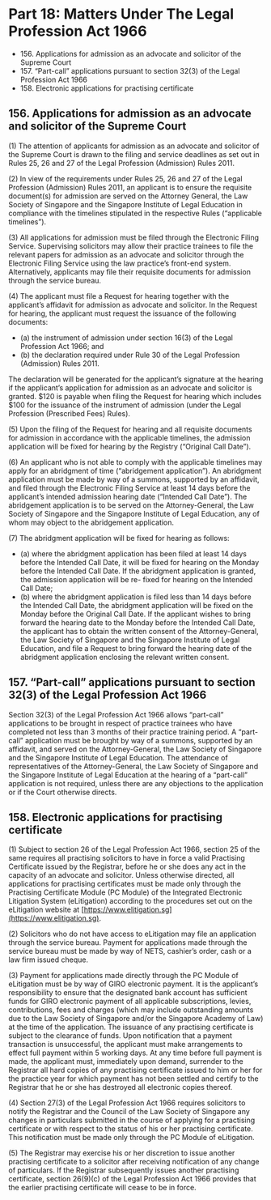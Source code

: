 # Part 18: Matters Under The Legal Profession Act 1966

<ul type="*">
	<li>156. Applications for admission as an advocate and solicitor of the Supreme Court</li>
	<li>157. “Part-call” applications pursuant to section 32(3) of the Legal Profession Act 1966</li>
	<li>158. Electronic applications for practising certificate</li>
</ul>

## 156. Applications for admission as an advocate and solicitor of the Supreme Court

(1)	The attention of applicants for admission as an advocate and solicitor of the Supreme Court is drawn to the filing and service deadlines as set out in Rules 25, 26 and 27 of the Legal Profession (Admission) Rules 2011.

(2)	In view of the requirements under Rules 25, 26 and 27 of the Legal Profession (Admission) Rules 2011, an applicant is to ensure the requisite document(s) for admission are served on the Attorney General, the Law Society of Singapore and the Singapore Institute of Legal Education in compliance with the timelines stipulated in the respective Rules (“applicable timelines”).

(3)	All applications for admission must be filed through the Electronic Filing Service. Supervising solicitors may allow their practice trainees to file the relevant papers for admission as an advocate and solicitor through the Electronic Filing Service using the law practice’s front-end system. Alternatively, applicants may file their requisite documents for admission through the service bureau.

(4)	The applicant must file a Request for hearing together with the applicant’s affidavit for admission as advocate and solicitor. In the Request for hearing, the applicant must request the issuance of the following documents:

<ul type="*">
<li>(a)	the instrument of admission under section 16(3) of the Legal Profession Act 1966; and</li>

<li>(b)	the declaration required under Rule 30 of the Legal Profession (Admission) Rules 2011.</li>
</ul>

The declaration will be generated for the applicant’s signature at the hearing if the applicant’s application for admission as an advocate and solicitor is granted. $120 is payable when filing the Request for hearing which includes $100 for the issuance of the instrument of admission (under the Legal Profession (Prescribed Fees) Rules).

(5)	Upon the filing of the Request for hearing and all requisite documents for admission in accordance with the applicable timelines, the admission application will be fixed for hearing by the Registry (“Original Call Date”).

(6)	An applicant who is not able to comply with the applicable timelines may apply for an abridgment of time (“abridgement application”). An abridgment application must be made by way of a summons, supported by an affidavit, and filed through the Electronic Filing Service at least 14 days before the applicant’s intended admission hearing date (“Intended Call Date”). The abridgement application is to be served on the Attorney-General, the Law Society of Singapore and the Singapore Institute of Legal Education, any of whom may object to the abridgement application.

(7)	The abridgment application will be fixed for hearing as follows:

<ul type="*">
<li>(a)	where the abridgment application has been filed at least 14 days before the Intended Call Date, it will be fixed for hearing on the Monday before the Intended Call Date. If the abridgment application is granted, the admission application will be re- fixed for hearing on the Intended Call Date;</li>

<li>(b)	where the abridgment application is filed less than 14 days before the Intended Call Date, the abridgment application will be fixed on the Monday before the Original Call Date. If the applicant wishes to bring forward the hearing date to the Monday before the Intended Call Date, the applicant has to obtain the written consent of the Attorney-General, the Law Society of Singapore and the Singapore Institute of Legal Education, and file a Request to bring forward the hearing date of the abridgment application enclosing the relevant written consent.</li>
</ul>

## 157. “Part-call” applications pursuant to section 32(3) of the Legal Profession Act 1966

Section 32(3) of the Legal Profession Act 1966 allows “part-call” applications to be brought in respect of practice trainees who have completed not less than 3 months of their practice training period. A “part-call” application must be brought by way of a summons, supported by an affidavit, and served on the Attorney-General, the Law Society of Singapore and the Singapore Institute of Legal Education. The attendance of representatives of the Attorney-General, the Law Society of Singapore and the Singapore Institute of Legal Education at the hearing of a “part-call” application is not required, unless there are any objections to the application or if the Court otherwise directs.

## 158. Electronic applications for practising certificate

(1)	Subject to section 26 of the Legal Profession Act 1966, section 25 of the same requires all practising solicitors to have in force a valid Practising Certificate issued by the Registrar, before he or she does any act in the capacity of an advocate and solicitor. Unless otherwise directed, all applications for practising certificates must be made only through the Practising Certificate Module (PC Module) of the Integrated Electronic Litigation System (eLitigation) according to the procedures set out on the eLitigation website at [https://www.elitigation.sg](https://www.elitigation.sg).

(2)	Solicitors who do not have access to eLitigation may file an application through the service bureau. Payment for applications made through the service bureau must be made by way of NETS, cashier’s order, cash or a law firm issued cheque.

(3)	Payment for applications made directly through the PC Module of eLitigation must be by way of GIRO electronic payment. It is the applicant’s responsibility to ensure that the designated bank account has sufficient funds for GIRO electronic payment of all applicable subscriptions, levies, contributions, fees and charges (which may include outstanding amounts due to the Law Society of Singapore and/or the Singapore Academy of Law) at the time of the application. The issuance of any practising certificate is subject to the clearance of funds. Upon notification that a payment transaction is unsuccessful, the applicant must make arrangements to effect full payment within 5 working days. At any time before full payment is made, the applicant must, immediately upon demand, surrender to the Registrar all hard copies of any practising certificate issued to him or her for the practice year for which payment has not been settled and certify to the Registrar that he or she has destroyed all electronic copies thereof.

(4)	Section 27(3) of the Legal Profession Act 1966 requires solicitors to notify the Registrar and the Council of the Law Society of Singapore any changes in particulars submitted in the course of applying for a practising certificate or with respect to the status of his or her practising certificate. This notification must be made only through the PC Module of eLitigation.

(5)	The Registrar may exercise his or her discretion to issue another practising certificate to a solicitor after receiving notification of any change of particulars. If the Registrar subsequently issues another practising certificate, section 26(9)(c) of the Legal Profession Act 1966 provides that the earlier practising certificate will cease to be in force.
